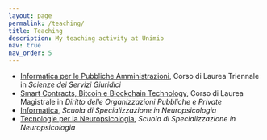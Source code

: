 ```yaml
---
layout: page
permalink: /teaching/
title: Teaching
description: My teaching activity at Unimib
nav: true
nav_order: 5
---
```


- [Informatica per le Pubbliche Amministrazioni](https://elearning.unimib.it/course/view.php?id=43457), Corso di Laurea Triennale in *Scienze dei Servizi Giuridici*
- [Smart Contracts, Bitcoin e Blockchain Technology](https://elearning.unimib.it/course/view.php?id=44714), Corso di Laurea Magistrale in *Diritto delle Organizzazioni Pubbliche e Private*
- [Informatica](https://elearning.unimib.it/course/view.php?id=46388), *Scuola di Specializzazione in Neuropsicologia*
- [Tecnologie per la Neuropsicologia](https://elearning.unimib.it/course/view.php?id=46409), *Scuola di Specializzazione in Neuropsicologia*